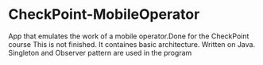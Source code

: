 # CheckPoint-MobileOperator
App that emulates the work of a mobile operator.Done for the CheckPoint course
This is not finished. It containes basic architecture.
Written on Java. Singleton and Observer pattern are used in the program
